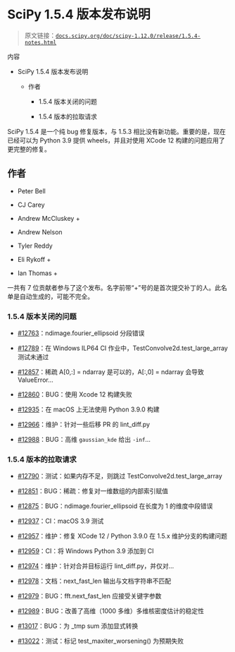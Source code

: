 # SciPy 1.5.4 版本发布说明

> 原文链接：[`docs.scipy.org/doc/scipy-1.12.0/release/1.5.4-notes.html`](https://docs.scipy.org/doc/scipy-1.12.0/release/1.5.4-notes.html)

内容

+   SciPy 1.5.4 版本发布说明

    +   作者

        +   1.5.4 版本关闭的问题

        +   1.5.4 版本的拉取请求

SciPy 1.5.4 是一个纯 bug 修复版本，与 1.5.3 相比没有新功能。重要的是，现在已经可以为 Python 3.9 提供 wheels，并且对使用 XCode 12 构建的问题应用了更完整的修复。

## 作者

+   Peter Bell

+   CJ Carey

+   Andrew McCluskey +

+   Andrew Nelson

+   Tyler Reddy

+   Eli Rykoff +

+   Ian Thomas +

一共有 7 位贡献者参与了这个发布。名字前带“+”号的是首次提交补丁的人。此名单是自动生成的，可能不完全。

### 1.5.4 版本关闭的问题

+   [#12763](https://github.com/scipy/scipy/issues/12763)：ndimage.fourier_ellipsoid 分段错误

+   [#12789](https://github.com/scipy/scipy/issues/12789)：在 Windows ILP64 CI 作业中，TestConvolve2d.test_large_array 测试未通过

+   [#12857](https://github.com/scipy/scipy/issues/12857)：稀疏 A[0,:] = ndarray 是可以的，A[:,0] = ndarray 会导致 ValueError…

+   [#12860](https://github.com/scipy/scipy/issues/12860)：BUG：使用 Xcode 12 构建失败

+   [#12935](https://github.com/scipy/scipy/issues/12935)：在 macOS 上无法使用 Python 3.9.0 构建

+   [#12966](https://github.com/scipy/scipy/issues/12966)：维护：针对一些后移 PR 的 lint_diff.py

+   [#12988](https://github.com/scipy/scipy/issues/12988)：BUG：高维 `gaussian_kde` 给出 `-inf`…

### 1.5.4 版本的拉取请求

+   [#12790](https://github.com/scipy/scipy/pull/12790)：测试：如果内存不足，则跳过 TestConvolve2d.test_large_array

+   [#12851](https://github.com/scipy/scipy/pull/12851)：BUG：稀疏：修复对一维数组的内部索引赋值

+   [#12875](https://github.com/scipy/scipy/pull/12875)：BUG：ndimage.fourier_ellipsoid 在长度为 1 的维度中段错误

+   [#12937](https://github.com/scipy/scipy/pull/12937)：CI：macOS 3.9 测试

+   [#12957](https://github.com/scipy/scipy/pull/12957)：维护：修复 XCode 12 / Python 3.9.0 在 1.5.x 维护分支的构建问题

+   [#12959](https://github.com/scipy/scipy/pull/12959)：CI：将 Windows Python 3.9 添加到 CI

+   [#12974](https://github.com/scipy/scipy/pull/12974)：维护：针对合并目标运行 lint_diff.py，并仅对…

+   [#12978](https://github.com/scipy/scipy/pull/12978)：文档：next_fast_len 输出与文档字符串不匹配

+   [#12979](https://github.com/scipy/scipy/pull/12979)：BUG：fft.next_fast_len 应接受关键字参数

+   [#12989](https://github.com/scipy/scipy/pull/12989)：BUG：改善了高维（1000 多维）多维核密度估计的稳定性

+   [#13017](https://github.com/scipy/scipy/pull/13017)：BUG：为 _tmp sum 添加显式转换

+   [#13022](https://github.com/scipy/scipy/pull/13022)：测试：标记 test_maxiter_worsening() 为预期失败
